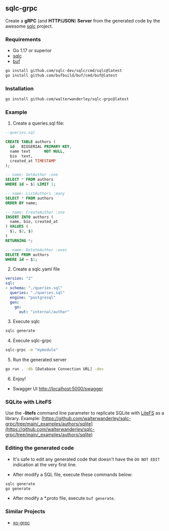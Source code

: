 ## sqlc-grpc

Create a **gRPC** (and **HTTP/JSON**) **Server** from the generated code by the awesome [sqlc](https://sqlc.dev/) project.

### Requirements

- Go 1.17 or superior
- [sqlc](https://sqlc.dev/)
- [buf](https://buf.build/)

```sh
go install github.com/sqlc-dev/sqlc/cmd/sqlc@latest
go install github.com/bufbuild/buf/cmd/buf@latest
```

### Installation

```sh
go install github.com/walterwanderley/sqlc-grpc@latest
```

### Example

1. Create a queries.sql file:

```sql
--queries.sql

CREATE TABLE authors (
  id   BIGSERIAL PRIMARY KEY,
  name text      NOT NULL,
  bio  text,
  created_at TIMESTAMP
);

-- name: GetAuthor :one
SELECT * FROM authors
WHERE id = $1 LIMIT 1;

-- name: ListAuthors :many
SELECT * FROM authors
ORDER BY name;

-- name: CreateAuthor :one
INSERT INTO authors (
  name, bio, created_at
) VALUES (
  $1, $2, $3
)
RETURNING *;

-- name: DeleteAuthor :exec
DELETE FROM authors
WHERE id = $1;

```

2. Create a sqlc.yaml file

```yaml
version: "2"
sql:
- schema: "./queries.sql"
  queries: "./queries.sql"
  engine: "postgresql"
  gen:
    go:
      out: "internal/author"
```

3. Execute sqlc

```sh
sqlc generate
```

4. Execute sqlc-grpc

```sh
sqlc-grpc -m "mymodule"
```

5. Run the generated server

```sh
go run . -db [Database Connection URL] -dev
```

6. Enjoy!

- Swagger UI [http://localhost:5000/swagger](http://localhost:5000/swagger)

### SQLite with LiteFS

Use the **-litefs** command line parameter to replicate SQLite with [LiteFS](https://github.com/superfly/litefs) as a library.
Example: [https://github.com/walterwanderley/sqlc-grpc/tree/main/_examples/authors/sqlite](https://github.com/walterwanderley/sqlc-grpc/tree/main/_examples/authors/sqlite)

### Editing the generated code

- It's safe to edit any generated code that doesn't have the `DO NOT EDIT` indication at the very first line.

- After modify a SQL file, execute these commands below:

```sh
sqlc generate
go generate
```

- After modify a *.proto file, execute `buf generate`.

### Similar Projects

- [xo-grpc](https://github.com/walterwanderley/xo-grpc)
